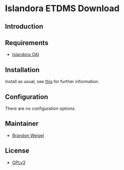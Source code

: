 # Islandora ETDMS Download

## Introduction

## Requirements

* [Islandora OAI](https://github.com/Islandora/islandora_oai)

## Installation

Install as usual, see [this](https://drupal.org/documentation/install/modules-themes/modules-7) for further information.

## Configuration

There are no configuration options.

## Maintainer

* [Brandon Weigel](https://github.com/bondjimbond)

## License

* [GPLv3](http://www.gnu.org/licenses/gpl-3.0.txt)
